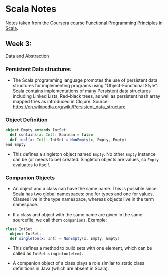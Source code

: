 # Scala Notes

Notes taken from the Coursera course [Functional Programming Principles in Scala](https://www.coursera.org/learn/scala-functional-programming).


## Week 3:

Data and Abstraction

###  Persistent Data structures

* The Scala programming language promotes the use of persistent data 
structures for implementing programs using "Object-Functional Style".
Scala contains implementations of many Persistent data structures including 
Linked Lists, Red–black trees, as well as persistent hash array mapped tries 
as introduced in Clojure. Source: https://en.wikipedia.org/wiki/Persistent_data_structure

### Object Definition


```scala
object Empty extends IntSet:
  def contains(x: Int): Boolean = false
  def incl(x: Int): IntSet = NonEmpty(x, Empty, Empty)
end Empty
```
* This defines a singleton object named `Empty`.
No other `Empty` instance can be (or needs to be) created.
Singleton objects are values, so `Empty` evaluates to itself.

### Companion Objects

* An object and a class can have the same name. This is possible since
Scala has two global namespaces: one for types and one for values.
Classes live in the type namespace, whereas objects live in the term
namespace.

* If a class and object with the same name are given in the same sourcefile,
we call them `companions`. Example:

```scala
class IntSet ...
  object IntSet:
  def singleton(x: Int) = NonEmpty(x, Empty, Empty)
```
* This defines a method to build sets with one element, which can be called
as `IntSet.singleton(elem)`.

* A companion object of a class plays a role similar to static class definitions
in Java (which are absent in Scala).
